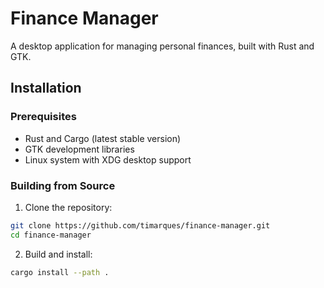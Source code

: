 # Finance Manager

A desktop application for managing personal finances, built with Rust and GTK. 

## Installation

### Prerequisites

- Rust and Cargo (latest stable version)
- GTK development libraries
- Linux system with XDG desktop support

### Building from Source

1. Clone the repository:
```bash
git clone https://github.com/timarques/finance-manager.git
cd finance-manager
```

2. Build and install:

```bash
cargo install --path .
```
